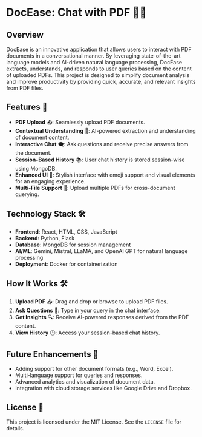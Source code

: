 # DocEase: Chat with PDF 📄💬

## Overview

DocEase is an innovative application that allows users to interact with PDF documents in a conversational manner. By leveraging state-of-the-art language models and AI-driven natural language processing, DocEase extracts, understands, and responds to user queries based on the content of uploaded PDFs. This project is designed to simplify document analysis and improve productivity by providing quick, accurate, and relevant insights from PDF files.

## Features 🌟

- **PDF Upload** 📤: Seamlessly upload PDF documents.
- **Contextual Understanding** 🤖: AI-powered extraction and understanding of document content.
- **Interactive Chat** 🗨️: Ask questions and receive precise answers from the document.
- **Session-Based History** 📚: User chat history is stored session-wise using MongoDB.
- **Enhanced UI** 🎨: Stylish interface with emoji support and visual elements for an engaging experience.
- **Multi-File Support** 📁: Upload multiple PDFs for cross-document querying.

## Technology Stack 🛠️

- **Frontend**: React, HTML, CSS, JavaScript
- **Backend**: Python, Flask
- **Database**: MongoDB for session management
- **AI/ML**: Gemini, Mistral, LLaMA, and OpenAI GPT for natural language processing
- **Deployment**: Docker for containerization

## How It Works 🛠️

1. **Upload PDF** 📤: Drag and drop or browse to upload PDF files.
2. **Ask Questions** 💬: Type in your query in the chat interface.
3. **Get Insights** 🔍: Receive AI-powered responses derived from the PDF content.
4. **View History** 🕒: Access your session-based chat history.

## Future Enhancements 🌟

- Adding support for other document formats (e.g., Word, Excel).
- Multi-language support for queries and responses.
- Advanced analytics and visualization of document data.
- Integration with cloud storage services like Google Drive and Dropbox.
  
## License 📜

This project is licensed under the MIT License. See the `LICENSE` file for details.
